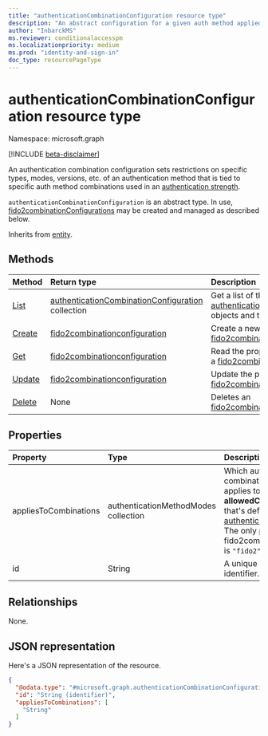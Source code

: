 ```yaml
---
title: "authenticationCombinationConfiguration resource type"
description: "An abstract configuration for a given auth method applied to certain combinations. "
author: "InbarckMS"
ms.reviewer: conditionalaccesspm
ms.localizationpriority: medium
ms.prod: "identity-and-sign-in"
doc_type: resourcePageType
---
```


# authenticationCombinationConfiguration resource type

Namespace: microsoft.graph

[!INCLUDE [beta-disclaimer](../../includes/beta-disclaimer.md)]

An authentication combination configuration sets restrictions on specific types, modes, versions, etc. of an authentication method that is tied to specific auth method combinations used in an [authentication strength](authenticationstrengths-overview.md).

`authenticationCombinationConfiguration` is an abstract type. In use, [fido2combinationConfigurations](fido2combinationconfiguration.md) may be created and managed as described below.

Inherits from [entity](../resources/entity.md).

## Methods
|Method|Return type|Description|
|:---|:---|:---|
|[List](../api/authenticationstrengthpolicy-list-combinationconfigurations.md)|[authenticationCombinationConfiguration](../resources/authenticationcombinationconfiguration.md) collection|Get a list of the [authenticationCombinationConfiguration](../resources/authenticationcombinationconfiguration.md) objects and their properties.|
|[Create](../api/authenticationstrengthpolicy-post-combinationconfigurations.md)|[fido2combinationconfiguration](../resources/fido2combinationconfiguration.md)|Create a new [fido2combinationconfiguration](../resources/fido2combinationconfiguration.md) object.|
|[Get](../api/authenticationcombinationconfiguration-get.md)|[fido2combinationconfiguration](../resources/fido2combinationconfiguration.md)|Read the properties and relationships of a [fido2combinationconfiguration](../resources/fido2combinationconfiguration.md) object.|
|[Update](../api/authenticationcombinationconfiguration-update.md)|[fido2combinationconfiguration](../resources/fido2combinationconfiguration.md)|Update the properties of a [fido2combinationconfiguration](../resources/fido2combinationconfiguration.md) object.|
|[Delete](../api/authenticationstrengthpolicy-delete-combinationconfigurations.md)|None|Deletes an [fido2combinationconfiguration](../resources/fido2combinationconfiguration.md) object.|

## Properties
|Property|Type|Description|
|:---|:---|:---|
|appliesToCombinations|authenticationMethodModes collection|Which authentication method combinations this configuration applies to. Must be an **allowedCombinations** object that's defined for the [authenticationStrengthPolicy](../resources/authenticationstrengthpolicy.md). The only possible value for fido2combinationConfigurations is `"fido2"`.|
|id|String|A unique system-generated identifier. Inherited from [entity](../resources/entity.md).|

## Relationships
None.

## JSON representation
Here's a JSON representation of the resource.
<!-- {
  "blockType": "resource",
  "keyProperty": "id",
  "@odata.type": "microsoft.graph.authenticationCombinationConfiguration",
  "baseType": "microsoft.graph.entity",
  "openType": false
}
-->
``` json
{
  "@odata.type": "#microsoft.graph.authenticationCombinationConfiguration",
  "id": "String (identifier)",
  "appliesToCombinations": [
    "String"
  ]
}
```

